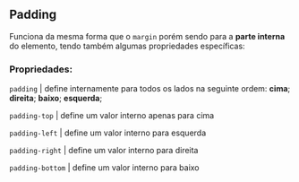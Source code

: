 ## Padding

Funciona da mesma forma que o ```margin``` porém sendo para a **parte interna** do elemento, tendo também algumas propriedades específicas:

### Propriedades:

```padding``` | define internamente para todos os lados na seguinte ordem: 
**cima**; **direita**; **baixo**; **esquerda**;

```padding-top``` | define um valor interno apenas para cima

```padding-left``` | define um valor interno para esquerda

```padding-right``` | define um valor interno para direita

```padding-bottom``` | define um valor interno para baixo

